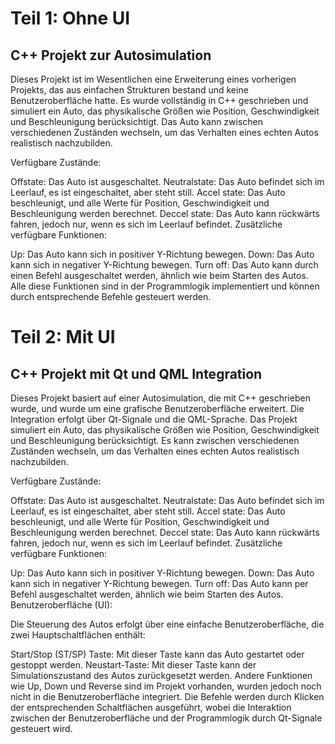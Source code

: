 # Teil 1: Ohne UI
## C++ Projekt zur Autosimulation

Dieses Projekt ist im Wesentlichen eine Erweiterung eines vorherigen Projekts, das aus einfachen Strukturen bestand und keine Benutzeroberfläche hatte.
Es wurde vollständig in C++ geschrieben und simuliert ein Auto, das physikalische Größen wie Position, Geschwindigkeit und Beschleunigung berücksichtigt.
Das Auto kann zwischen verschiedenen Zuständen wechseln, um das Verhalten eines echten Autos realistisch nachzubilden.

Verfügbare Zustände:

Offstate: Das Auto ist ausgeschaltet.
Neutralstate: Das Auto befindet sich im Leerlauf, es ist eingeschaltet, aber steht still.
Accel state: Das Auto beschleunigt, und alle Werte für Position, Geschwindigkeit und Beschleunigung werden berechnet.
Deccel state: Das Auto kann rückwärts fahren, jedoch nur, wenn es sich im Leerlauf befindet.
Zusätzliche verfügbare Funktionen:

Up: Das Auto kann sich in positiver Y-Richtung bewegen.
Down: Das Auto kann sich in negativer Y-Richtung bewegen.
Turn off: Das Auto kann durch einen Befehl ausgeschaltet werden, ähnlich wie beim Starten des Autos.
Alle diese Funktionen sind in der Programmlogik implementiert und können durch entsprechende Befehle gesteuert werden.

# Teil 2: Mit UI
##  C++ Projekt mit Qt und QML Integration

Dieses Projekt basiert auf einer Autosimulation, die mit C++ geschrieben wurde, und wurde um eine grafische Benutzeroberfläche erweitert. Die Integration erfolgt über Qt-Signale und die QML-Sprache.
Das Projekt simuliert ein Auto, das physikalische Größen wie Position, Geschwindigkeit und Beschleunigung berücksichtigt. Es kann zwischen verschiedenen Zuständen wechseln, um das Verhalten eines echten Autos realistisch nachzubilden.

Verfügbare Zustände:

Offstate: Das Auto ist ausgeschaltet.
Neutralstate: Das Auto befindet sich im Leerlauf, es ist eingeschaltet, aber steht still.
Accel state: Das Auto beschleunigt, und alle Werte für Position, Geschwindigkeit und Beschleunigung werden berechnet.
Deccel state: Das Auto kann rückwärts fahren, jedoch nur, wenn es sich im Leerlauf befindet.
Zusätzliche verfügbare Funktionen:

Up: Das Auto kann sich in positiver Y-Richtung bewegen.
Down: Das Auto kann sich in negativer Y-Richtung bewegen.
Turn off: Das Auto kann per Befehl ausgeschaltet werden, ähnlich wie beim Starten des Autos.
Benutzeroberfläche (UI):

Die Steuerung des Autos erfolgt über eine einfache Benutzeroberfläche, die zwei Hauptschaltflächen enthält:

Start/Stop (ST/SP) Taste: Mit dieser Taste kann das Auto gestartet oder gestoppt werden.
Neustart-Taste: Mit dieser Taste kann der Simulationszustand des Autos zurückgesetzt werden.
Andere Funktionen wie Up, Down und Reverse sind im Projekt vorhanden, wurden jedoch noch nicht in die Benutzeroberfläche integriert. Die Befehle werden durch Klicken der entsprechenden Schaltflächen ausgeführt, wobei die Interaktion zwischen der Benutzeroberfläche und der Programmlogik durch Qt-Signale gesteuert wird.
